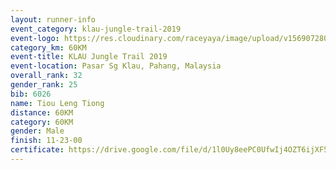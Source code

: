 ```yaml
---
layout: runner-info 
event_category: klau-jungle-trail-2019 
event-logo: https://res.cloudinary.com/raceyaya/image/upload/v1569072808/logo/klau-image_qwwxyw.png
category_km: 60KM 
event-title: KLAU Jungle Trail 2019 
event-location: Pasar Sg Klau, Pahang, Malaysia 
overall_rank: 32
gender_rank: 25
bib: 6026
name: Tiou Leng Tiong
distance: 60KM
category: 60KM
gender: Male
finish: 11-23-00
certificate: https://drive.google.com/file/d/1l0Uy8eePC0UfwIj4OZT6ijXF5Sz9Sslg/view?usp=sharing
---
```

